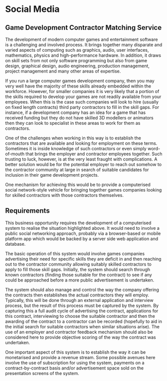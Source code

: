 # Social Media

## Game Development Contractor Matching Service

The development of modern computer games and entertainment software is a challenging and involved process. It brings together many disparate and varied aspects of computing such as graphics, audio, user interfaces, mathematics, physics and high-performance hardware. In addition, it draws on skill sets from not only software programming but also from game design, graphical design, audio engineering, production management, project management and many other areas of expertise.

If you run a large computer games development company, then you may very well have the majority of these skills already embedded within the workforce. However, for smaller companies it is very likely that a portion of the skills required to develop your games are not readily available from your employees. When this is the case such companies will look to hire (usually on fixed length contracts) third party contractors to fill in the skill gaps. For instance, if a development company has an idea for a game that has received funding but they do not have skilled 3D modellers or animators then they can look to specialist in these areas to work for them as contractors.

One of the challenges when working in this way is to establish the contractors that are available and looking for employment on these terms. Sometimes it is inside knowledge of such contractors or even simply word-of-mouth that brings the employer and contractor employees together. Such trusting to luck, however, is at the very least fraught with complications. A better solution would be for the potential employer to reach out somehow to the contractor community at large in search of suitable candidates for inclusion in their game development projects.

One mechanism for achieving this would be to provide a computerised social network-style vehicle for bringing together games companies looking for skilled contractors with those contractors themselves.

## Requirements

This business opportunity requires the development of a computerised system to realise the situation highlighted above. It would need to involve a public social networking approach, probably via a browser-based or mobile platform app which would be backed by a server side web application and database.

The basic operation of this system would involve games companies advertising their need for specific skills they are deficit in and then reaching out to the contractor community allowing suitably skilled contractors to apply to fill those skill gaps. Initially, the system should search through known contractors (finding those suitable for the contract) to see if any could be approached before a more public advertisement is undertaken.

The system should also manage and control the way the company offering the contracts then establishes the actual contractors they will employ. Typically, this will be done through an external application and interview process, but the result of this process must be captured by the system. By capturing this a full audit cycle of advertising the contract, applications for this contract, interviewing to choose the suitable contractor and then the awarding of the contract to a contractor can be recorded (hopefully to aid in the initial search for suitable contractors when similar situations arise). The use of an employer and contractor feedback mechanism should also be considered here to provide objective scoring of the way the contract was undertaken.  

One important aspect of this system is to establish the way it can be monetarised and provide a revenue stream. Some possible avenues here involve the use of subscription for using the system, payments on a contract-by-contract basis and/or advertisement space sold on the presentation screens of the system.
